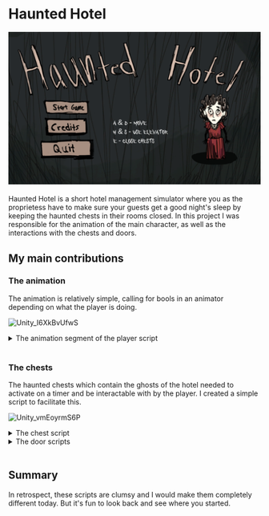# Haunted Hotel
![HauntedhotelTitle](/Assets/HauntedhotelTitle.png)<br>
<br>
Haunted Hotel is a short hotel management simulator where you as the proprietess have to make sure your guests get a good night's sleep by keeping the haunted chests in their rooms closed. In this project I was responsible for the animation of the main character, as well as the interactions with the chests and doors.
<br>
## My main contributions
### The animation
The animation is relatively simple, calling for bools in an animator depending on what the player is doing.

![Unity_I6XkBvUfwS](https://github.com/CarlZeidler/Portfolio/assets/113012261/f81389b2-5707-4b95-ba7e-a0cb341f62ed)

<details>
  <summary>The animation segment of the player script</summary>

  ```cs
using UnityEngine;

public class Player : MonoBehaviour
{
   private Animator thisAnimator;

    private void Start()
    {
       thisAnimator = GetComponent<Animator>();
    }

    private void Update()
    {
        if (Input.GetKey(KeyCode.A) || Input.GetKey(KeyCode.D))
        {
            thisAnimator.SetBool("Walking", true);
            thisAnimator.SetBool("IdleLong", false);
            thisAnimator.SetBool("Idling", false);
        }
        else 
        {
            thisAnimator.SetBool("Idling", true);
            thisAnimator.SetBool("Walking", false);
            Invoke(nameof(IdleLong), 2f);
        }

    }

    private void IdleLong()
    {
        if (thisAnimator.GetBool("Idling"))
        {
            thisAnimator.SetBool("Idling", false);
            thisAnimator.SetBool("IdleLong", true);
        }
    }
}
```
</details>
<br>

### The chests
The haunted chests which contain the ghosts of the hotel needed to activate on a timer and be interactable with by the player. I created a simple script to facilitate this.

![Unity_vmEoyrmS6P](https://github.com/CarlZeidler/Portfolio/assets/113012261/ea6af576-ceef-4ee2-8ef9-bf7963002198)

<details>
  <summary>The chest script</summary>

  ```cs
using System.Collections;
using System.Collections.Generic;
using UnityEngine;

public class Chest_Script : MonoBehaviour
{
    public bool shaking = false;
    public bool activating = false;
    public bool isActive = false;
    public bool interactable = false;
    public bool deactivated = false;

    public int thisChestNumber;

    private Animator thisAnimator;
    private Animator ghostAnimator;
    private SpriteRenderer ghostRenderer;

    private Vector3 startingPos;

    private float shakeAmount = 0.02f;
    private float shakeSpeed = 30f;

    void Start()
    {
        startingPos.x = transform.position.x;
        startingPos.y = transform.position.y;
        startingPos.z = transform.position.z;

        thisAnimator = GetComponent<Animator>();
        ghostAnimator = transform.Find("Ghost").GetComponent<Animator>();
        ghostRenderer = transform.Find("Ghost").GetComponent<SpriteRenderer>();
    }

    void Update()
    {
        if (shaking || activating || isActive)
        {
            interactable = true;
        }
        else
        {
            interactable = false;
        }

        if (shaking)
        {
            shakingAnimation();
        }
    }

    private void shakingAnimation()
    {
        gameObject.transform.position = new Vector3 (startingPos.x + Mathf.Sin(Time.time * shakeSpeed) * shakeAmount, startingPos.y, startingPos.z);
    }

    public void StartShaking()
    {
        shaking = true;
        deactivated = false;
        Invoke(nameof(startActivating), 5f);
        soundManagerScript.instance.VOIDplaySound("chest", thisChestNumber, 1);
    }

    private void startActivating()
    {
        if (shaking)
        {
            activating = true;
            shaking = false;
            Invoke(nameof(activated), 4.8f);
            ghostAnimator.SetBool("GhostActivating", true);
            thisAnimator.SetBool("activating", true);
            soundManagerScript.instance.VOIDstopSound("chest", thisChestNumber);
            soundManagerScript.instance.VOIDplaySound("chest", thisChestNumber, 0);
        }
    }

    private void activated()
    {
        if (activating)
        {
            shaking = false;
            activating = false;
            isActive = true;
            thisAnimator.SetBool("active", true);
            thisAnimator.SetBool("activating", false);
            
        }
    }

    public void Deactivate()
    {
        if (interactable)
        {
            shaking = false;
            activating = false;
            isActive = false;
            deactivated = true;
            thisAnimator.SetBool("Deactivating", true);
            thisAnimator.SetBool("active", false);
            ghostRenderer.enabled = false;
            soundManagerScript.instance.VOIDstopSound("chest", thisChestNumber);
            soundManagerScript.instance.VOIDplaySound("chest", thisChestNumber, 2);
            soundManagerScript.instance.VOIDstopSound("ghost", thisChestNumber);
        }

    }

}

```
</details>

<details>
  <summary>The door scripts</summary>

  ```cs
using UnityEngine;

public class Door_Script : MonoBehaviour
{
    public GameObject doorOpen;
    public GameObject doorClosed;

    public void OnTriggerEnter2D(Collider2D other)
    {
        if (other.tag == "Player")
        {
            doorOpen.gameObject.SetActive(true);
            soundManagerScript.instance.VOIDstopSoundPlayerWalk();
            soundManagerScript.instance.VOIDplayOpenDoorSound();
        }
    }

    public void OnTriggerExit2D(Collider2D other)
    {
        doorOpen.gameObject.SetActive(false);
        soundManagerScript.instance.VOIDstopSoundPlayerWalk();
        soundManagerScript.instance.VOIDshutDoorSound();
    }
}

```
</details>
<br>

## Summary
In retrospect, these scripts are clumsy and I would make them completely different today. But it's fun to look back and see where you started.
